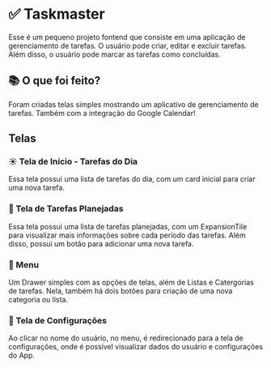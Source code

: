 # ✅ Taskmaster

Esse é um pequeno projeto fontend que consiste em uma aplicação de gerenciamento de tarefas. O usuário pode criar, editar e excluir tarefas. Além disso, o usuário pode marcar as tarefas como concluídas.

## 📚 O que foi feito?

Foram criadas telas simples mostrando um aplicativo de gerenciamento de tarefas. Também com a integração do Google Calendar!

## Telas

### ☀️ Tela de Início - Tarefas do Dia

Essa tela possui uma lista de tarefas do dia, com um card inicial para criar uma nova tarefa.

### 📅 Tela de Tarefas Planejadas

Essa tela possui uma lista de tarefas planejadas, com um ExpansionTile para visualizar mais informações sobre cada período das tarefas. Além disso, possui um botão para adicionar uma nova tarefa.

### 📜 Menu

Um Drawer simples com as opções de telas, além de Listas e Catergorias de tarefas. Nela, também há dois botões para criação de uma nova categoria ou lista.

### 📝 Tela de Configurações

Ao clicar no nome do usuário, no menu, é redirecionado para a tela de configurações, onde é possível visualizar dados do usuário e configurações do App.

